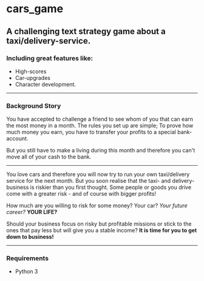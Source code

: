 # cars_game
## A challenging text strategy game about a taxi/delivery-service.

### Including great features like:

* High-scores
* Car-upgrades
* Character development.

---

### Background Story

You have accepted to challenge a friend to see whom of you
that can earn the most money in a month.
The rules you set up are simple; To prove how much money
you earn, you have to transfer your profits to a special
bank-account.

But you still have to make a living during this month
and therefore you can't move all of your cash to the bank.

---

You love cars and therefore you will now try to run your
own taxi/delivery service for the next month.
But you soon realise that the taxi- and delivery- business
is riskier than you first thought. Some people or goods you
drive come with a greater risk - and of course with bigger
profits!

How much are you willing to risk for some money?
Your car? *Your future career?* **YOUR LIFE?**

Should your business focus on risky but profitable missions or
stick to the ones that pay less but will give you a stable
income?
**It is time for you to get down to business!**

---

### Requirements

* Python 3
